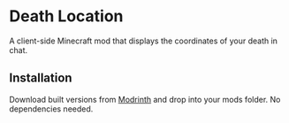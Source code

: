 # Death Location

A client-side Minecraft mod that displays the coordinates of your death in chat.

## Installation

Download built versions from [Modrinth](https://modrinth.com/mod/death-location) and drop into your mods folder. No dependencies needed.
